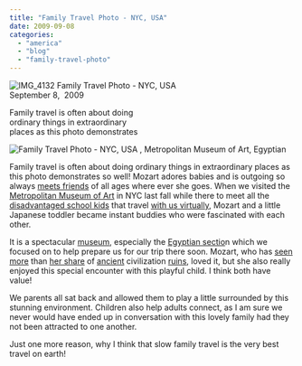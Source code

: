 ```yaml
---
title: "Family Travel Photo - NYC, USA"
date: 2009-09-08
categories: 
  - "america"
  - "blog"
  - "family-travel-photo"
---
```


![IMG_4132](https://pub-ac94b3f306b24c0dba4238943c97f2e1.r2.dev/6a00e5502a950788330120a4cd19a2970b.jpg) Family Travel Photo - NYC, USA  
September 8,  2009

Family travel is often about doing  
ordinary things in extraordinary  
places as this photo demonstrates

<!--more-->

![Family Travel Photo - NYC, USA , Metropolitan Museum of Art, Egyptian](https://pub-ac94b3f306b24c0dba4238943c97f2e1.r2.dev/6a00e5502a950788330120a524660f970c.jpg)

Family travel is often about doing ordinary things in extraordinary places as this photo demonstrates so well! Mozart adores babies and is outgoing so always [meets friends](https://pub-ac94b3f306b24c0dba4238943c97f2e1.r2.dev/2009/06/questions-answers-about-soultravelers3-family-travel.html) of all ages where ever she goes. When we visited the [Metropolitan Museum of Art](http://www.metmuseum.org/) in NYC last fall while there to meet all the [disadvantaged school kids](https://pub-ac94b3f306b24c0dba4238943c97f2e1.r2.dev/2008/10/the-traveling-o.html) that travel [with us virtually](http://twitpic.com/kfu0), Mozart and a little Japanese toddler became instant buddies who were fascinated with each other.

It is a spectacular [museum](http://en.wikipedia.org/wiki/Metropolitan_Museum_of_Art), especially the [Egyptian sectio](http://www.metmuseum.org/Works_of_Art/egyptian_art)n which we focused on to help prepare us for our trip there soon. Mozart, who has [seen more](https://pub-ac94b3f306b24c0dba4238943c97f2e1.r2.dev/2008/04/pompeiiburied-a.html) than [her share](https://pub-ac94b3f306b24c0dba4238943c97f2e1.r2.dev/2007/07/ephesus-stellar.html) of [ancient](https://pub-ac94b3f306b24c0dba4238943c97f2e1.r2.dev/2007/06/acropolis-parth.html) civilization [ruins](https://pub-ac94b3f306b24c0dba4238943c97f2e1.r2.dev/2007/07/the-palace-of-k.html), loved it, but she also really enjoyed this special encounter with this playful child. I think both have value!

We parents all sat back and allowed them to play a little surrounded by this stunning environment. Children also help adults connect, as I am sure we never would have ended up in conversation with this lovely family had they not been attracted to one another.

Just one more reason, why I think that slow family travel is the very best travel on earth!
